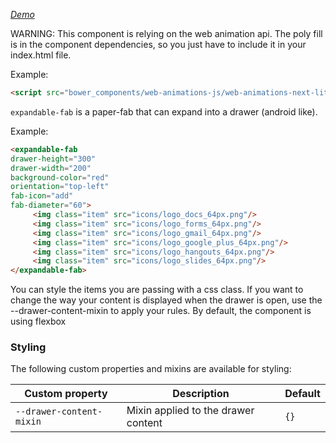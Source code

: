_[Demo](https://willydouhard.github.io/expandable-fab/components/expandable-fab/)_

WARNING: This component is relying on the web animation api. The poly fill is in the component dependencies, so you just have to include it in your index.html file.

Example:

```html
<script src="bower_components/web-animations-js/web-animations-next-lite.min.js"></script>
```

`expandable-fab` is a paper-fab that can expand into a drawer (android like).

Example:

```html
<expandable-fab
drawer-height="300"
drawer-width="200"
background-color="red"
orientation="top-left"
fab-icon="add"
fab-diameter="60">
     <img class="item" src="icons/logo_docs_64px.png"/>
     <img class="item" src="icons/logo_forms_64px.png"/>
     <img class="item" src="icons/logo_gmail_64px.png"/>
     <img class="item" src="icons/logo_google_plus_64px.png"/>
     <img class="item" src="icons/logo_hangouts_64px.png"/>
     <img class="item" src="icons/logo_slides_64px.png"/>
</expandable-fab>
```

You can style the items you are passing with a css class. If you want to change the way your content is displayed when the drawer is open,
use the --drawer-content-mixin to apply your rules. By default, the component is using flexbox

### Styling
The following custom properties and mixins are available for styling:

| Custom property | Description | Default |
| ----------------|-------------|---------- |
| `--drawer-content-mixin` | Mixin applied to the drawer content | `{}` |
